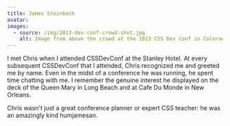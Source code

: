 ```yaml
---
title: James Steinbach
avatar:
images:
  - source: /img/2013-dev-conf-crowd-shot.jpg
    alt: Image from above the crowd at the 2013 CSS Dev Conf in Colorado
---
```


I met Chris when I attended CSSDevConf at the Stanley Hotel. At every subsequent CSSDevConf that I attended, Chris recognized me and greeted me by name. Even in the midst of a conference he was running, he spent time chatting with me. I remember the genuine interest he displayed on the deck of the Queen Mary in Long Beach and at Cafe Du Monde in New Orleans.

Chris wasn't just a great conference planner or expert CSS teacher: he was an amazingly kind humjamesan.
